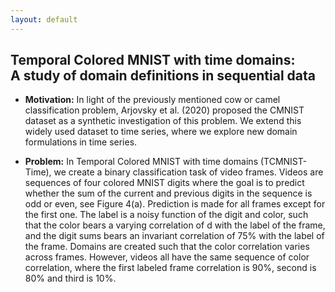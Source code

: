 ```yaml
---
layout: default
---
```


## Temporal Colored MNIST with time domains: <br>A study of domain definitions in sequential data

- **Motivation:** In light of the previously mentioned cow or camel classification problem, Arjovsky et al. (2020) proposed the CMNIST dataset as a synthetic investigation of this problem. We extend this widely used dataset to time series, where we explore new domain formulations in time series.

- **Problem:**                     In Temporal Colored MNIST with time domains (TCMNIST-Time), we create a binary classification task of video frames. Videos are sequences of four colored MNIST digits where the goal is to predict whether the sum of the current and previous digits in the sequence is odd or even, see Figure 4(a). Prediction is made for all frames except for the first one. The label is a noisy function of the digit and color, such that the color bears a varying correlation of d with the label of the frame, and the digit sums bears an invariant correlation of 75% with the label of the frame. Domains are created such that the color correlation varies across frames. However, videos all have the same sequence of color correlation, where the first labeled frame correlation is 90%, second is 80% and third is 10%.